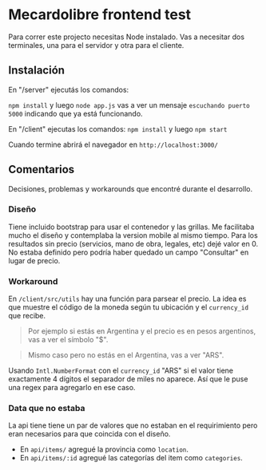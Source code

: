 # Mecardolibre frontend test

Para correr este projecto necesitas Node instalado. 
Vas a necesitar dos terminales, una para el servidor y otra para el cliente.
## Instalación
En "/server" ejecutás los comandos:

`npm install`
y luego
`node app.js`
vas a ver un mensaje `escuchando puerto 5000` indicando que ya está funcionando.

En "/client" ejecutas los comandos:
`npm install`
y luego
`npm start`

Cuando termine abrirá el navegador en `http://localhost:3000/`

## Comentarios
Decisiones, problemas y workarounds que encontré durante el desarrollo.

### Diseño

Tiene incluido bootstrap para usar el contenedor y las grillas. 
Me facilitaba mucho el diseño y contemplaba la version mobile al mismo tiempo.
Para los resultados sin precio (servicios, mano de obra, legales, etc) dejé valor en 0. No estaba definido pero podría haber quedado un campo "Consultar" en lugar de precio.

### Workaround
En `/client/src/utils`  hay una función para parsear el precio.
La idea es que muestre el código de la moneda según tu ubicación y el `currency_id` que recibe. 

> Por ejemplo si estás en Argentina y el precio es en pesos argentinos, vas a ver el símbolo "$".

> Mismo caso pero no estás en el Argentina, vas a ver "ARS".

Usando `Intl.NumberFormat` con el `currency_id` "ARS" si el valor tiene exactamente 4 dígitos el separador de miles no aparece. Así que le puse una regex para agregarlo en ese caso.

### Data que no estaba
La api tiene tiene un par de valores que no estaban en el requirimiento pero eran necesarios para que coincida con el diseño.

 - En `api/items/` agregué la provincia como `location`.
 - En `api/items/:id` agregué las categorías del item como `categories`.